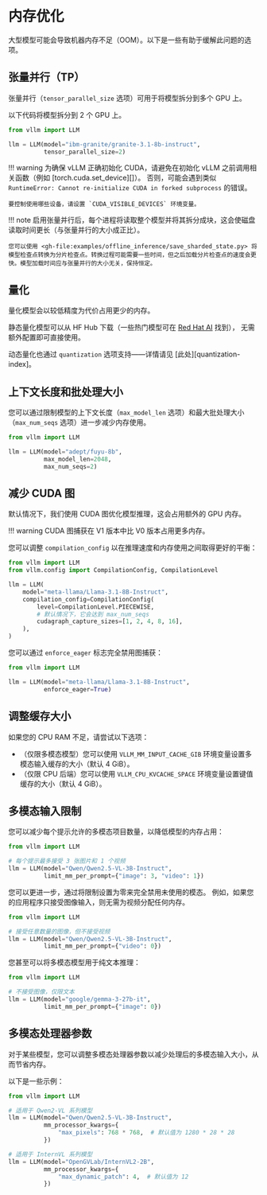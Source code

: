 # 内存优化

大型模型可能会导致机器内存不足（OOM）。以下是一些有助于缓解此问题的选项。

## 张量并行（TP）

张量并行（`tensor_parallel_size` 选项）可用于将模型拆分到多个 GPU 上。

以下代码将模型拆分到 2 个 GPU 上。

```python
from vllm import LLM

llm = LLM(model="ibm-granite/granite-3.1-8b-instruct",
          tensor_parallel_size=2)
```

!!! warning
    为确保 vLLM 正确初始化 CUDA，请避免在初始化 vLLM 之前调用相关函数（例如 [torch.cuda.set_device][]）。
    否则，可能会遇到类似 `RuntimeError: Cannot re-initialize CUDA in forked subprocess` 的错误。

    要控制使用哪些设备，请设置 `CUDA_VISIBLE_DEVICES` 环境变量。

!!! note
    启用张量并行后，每个进程将读取整个模型并将其拆分成块，这会使磁盘读取时间更长（与张量并行的大小成正比）。

    您可以使用 <gh-file:examples/offline_inference/save_sharded_state.py> 将模型检查点转换为分片检查点。转换过程可能需要一些时间，但之后加载分片检查点的速度会更快。模型加载时间应与张量并行的大小无关，保持恒定。

## 量化

量化模型会以较低精度为代价占用更少的内存。

静态量化模型可以从 HF Hub 下载（一些热门模型可在 [Red Hat AI](https://huggingface.co/RedHatAI) 找到），
无需额外配置即可直接使用。

动态量化也通过 `quantization` 选项支持——详情请见 [此处][quantization-index]。

## 上下文长度和批处理大小

您可以通过限制模型的上下文长度（`max_model_len` 选项）和最大批处理大小（`max_num_seqs` 选项）进一步减少内存使用。

```python
from vllm import LLM

llm = LLM(model="adept/fuyu-8b",
          max_model_len=2048,
          max_num_seqs=2)
```

## 减少 CUDA 图

默认情况下，我们使用 CUDA 图优化模型推理，这会占用额外的 GPU 内存。

!!! warning
    CUDA 图捕获在 V1 版本中比 V0 版本占用更多内存。

您可以调整 `compilation_config` 以在推理速度和内存使用之间取得更好的平衡：

```python
from vllm import LLM
from vllm.config import CompilationConfig, CompilationLevel

llm = LLM(
    model="meta-llama/Llama-3.1-8B-Instruct",
    compilation_config=CompilationConfig(
        level=CompilationLevel.PIECEWISE,
        # 默认情况下，它会达到 max_num_seqs
        cudagraph_capture_sizes=[1, 2, 4, 8, 16],
    ),
)
```

您可以通过 `enforce_eager` 标志完全禁用图捕获：

```python
from vllm import LLM

llm = LLM(model="meta-llama/Llama-3.1-8B-Instruct",
          enforce_eager=True)
```

## 调整缓存大小

如果您的 CPU RAM 不足，请尝试以下选项：

- （仅限多模态模型）您可以使用 `VLLM_MM_INPUT_CACHE_GIB` 环境变量设置多模态输入缓存的大小（默认 4 GiB）。
- （仅限 CPU 后端）您可以使用 `VLLM_CPU_KVCACHE_SPACE` 环境变量设置键值缓存的大小（默认 4 GiB）。

## 多模态输入限制

您可以减少每个提示允许的多模态项目数量，以降低模型的内存占用：

```python
from vllm import LLM

# 每个提示最多接受 3 张图片和 1 个视频
llm = LLM(model="Qwen/Qwen2.5-VL-3B-Instruct",
          limit_mm_per_prompt={"image": 3, "video": 1})
```

您可以更进一步，通过将限制设置为零来完全禁用未使用的模态。
例如，如果您的应用程序只接受图像输入，则无需为视频分配任何内存。

```python
from vllm import LLM

# 接受任意数量的图像，但不接受视频
llm = LLM(model="Qwen/Qwen2.5-VL-3B-Instruct",
          limit_mm_per_prompt={"video": 0})
```

您甚至可以将多模态模型用于纯文本推理：

```python
from vllm import LLM

# 不接受图像，仅限文本
llm = LLM(model="google/gemma-3-27b-it",
          limit_mm_per_prompt={"image": 0})
```

## 多模态处理器参数

对于某些模型，您可以调整多模态处理器参数以减少处理后的多模态输入大小，从而节省内存。

以下是一些示例：

```python
from vllm import LLM

# 适用于 Qwen2-VL 系列模型
llm = LLM(model="Qwen/Qwen2.5-VL-3B-Instruct",
          mm_processor_kwargs={
              "max_pixels": 768 * 768,  # 默认值为 1280 * 28 * 28
          })

# 适用于 InternVL 系列模型
llm = LLM(model="OpenGVLab/InternVL2-2B",
          mm_processor_kwargs={
              "max_dynamic_patch": 4,  # 默认值为 12
          })
```